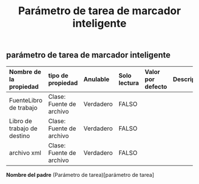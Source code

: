﻿---
title: Parámetro de tarea de marcador inteligente
second_title: Aspose.Cells Cloud Documen
type: docs
url: /es/specification/model/smartmarkertaskparameter/
description: "Aspose.Cells Especificación del modelo de nube: SmartMarkerTaskParameter. Maneje sin esfuerzo Excel y otros documentos de hoja de cálculo con funciones como abrir, generar, editar, dividir, fusionar, comparar y convertir."
weight: 50
---
## **parámetro de tarea de marcador inteligente**

 

| Nombre de la propiedad| tipo de propiedad| Anulable| Solo lectura| Valor por defecto| Descripción|
|:- |:- |:- |:- |:- |:- |
| FuenteLibro de trabajo| Clase: Fuente de archivo| Verdadero| FALSO|||
| Libro de trabajo de destino| Clase: Fuente de archivo| Verdadero| FALSO|||
| archivo xml| Clase: Fuente de archivo| Verdadero| FALSO|||

**Nombre del padre** (Parámetro de tarea)[parámetro de tarea]